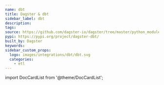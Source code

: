 ```yaml
---
name: dbt
title: Dagster & dbt
sidebar_label: dbt
description:
tags:
source: https://github.com/dagster-io/dagster/tree/master/python_modules/libraries/dagster-dbt
pypi: https://pypi.org/project/dagster-dbt/
built_by: Dagster
keywords:
sidebar_custom_props:
  logo: images/integrations/dbt/dbt.svg
  categories:
    - etl
---
```


import DocCardList from '@theme/DocCardList';

<DocCardList />
